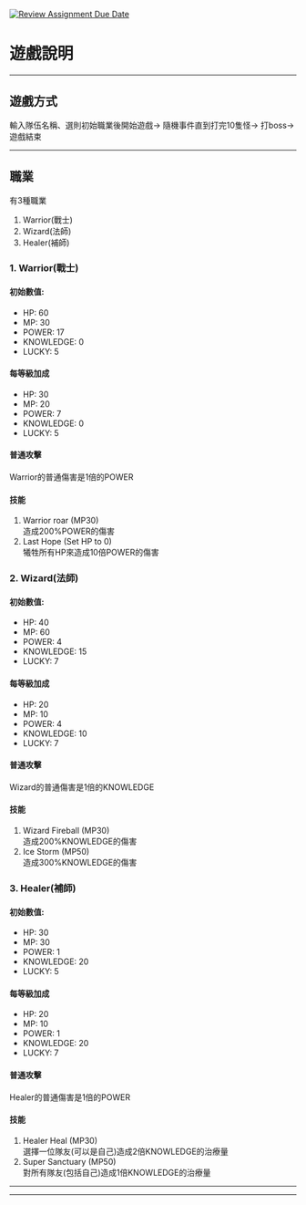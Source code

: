 [![Review Assignment Due Date](https://classroom.github.com/assets/deadline-readme-button-22041afd0340ce965d47ae6ef1cefeee28c7c493a6346c4f15d667ab976d596c.svg)](https://classroom.github.com/a/_v8RbUGg)

# 遊戲說明

***

## 遊戲方式

輸入隊伍名稱、選則初始職業後開始遊戲->
隨機事件直到打完10隻怪->
打boss->遊戲結束

***

## 職業

有3種職業
1. Warrior(戰士)
2. Wizard(法師)
3. Healer(補師)

### 1. Warrior(戰士)

#### 初始數值:
- HP: 60
- MP: 30
- POWER: 17
- KNOWLEDGE: 0
- LUCKY: 5

#### 每等級加成
- HP: 30
- MP: 20
- POWER: 7
- KNOWLEDGE: 0
- LUCKY: 5

#### 普通攻擊
Warrior的普通傷害是1倍的POWER

#### 技能
1. Warrior roar (MP30)  
造成200%POWER的傷害
3. Last Hope (Set HP to 0)  
犧牲所有HP來造成10倍POWER的傷害

### 2. Wizard(法師)

#### 初始數值:
- HP: 40
- MP: 60
- POWER: 4
- KNOWLEDGE: 15
- LUCKY: 7

#### 每等級加成
- HP: 20
- MP: 10
- POWER: 4
- KNOWLEDGE: 10
- LUCKY: 7

#### 普通攻擊
Wizard的普通傷害是1倍的KNOWLEDGE

#### 技能
1. Wizard Fireball (MP30)  
造成200%KNOWLEDGE的傷害
3. Ice Storm (MP50)  
造成300%KNOWLEDGE的傷害

### 3. Healer(補師)



#### 初始數值:
- HP: 30
- MP: 30
- POWER: 1
- KNOWLEDGE: 20
- LUCKY: 5

#### 每等級加成
- HP: 20
- MP: 10
- POWER: 1
- KNOWLEDGE: 20
- LUCKY: 7

#### 普通攻擊
Healer的普通傷害是1倍的POWER

#### 技能
1. Healer Heal (MP30)  
選擇一位隊友(可以是自己)造成2倍KNOWLEDGE的治療量
3. Super Sanctuary (MP50)    
對所有隊友(包括自己)造成1倍KNOWLEDGE的治療量

***

***



